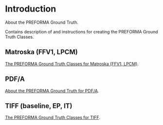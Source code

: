 # Introduction

About the PREFORMA Ground Truth.

Contains description of and instructions for creating the PREFORMA Ground Truth Classes.

## Matroska (FFV1, LPCM)

[The PREFORMA Ground Truth Classes for Matroska (FFV1, LPCM)](matroska/).

## PDF/A

[About the PREFORMA Ground Truth for PDF/A](pdfa/).

## TIFF (baseline, EP, IT)

[The PREFORMA Ground Truth Classes for TIFF](tiff/).
